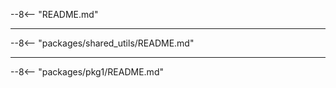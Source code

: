 --8<-- "README.md"

---

--8<-- "packages/shared_utils/README.md"

---

--8<-- "packages/pkg1/README.md"
